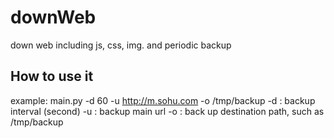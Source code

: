 # downWeb
down web including js, css, img. and periodic backup

## How to use it
example: main.py -d 60 -u http://m.sohu.com -o /tmp/backup 
-d : backup interval (second)
-u : backup main url
-o : back up destination path, such as /tmp/backup
